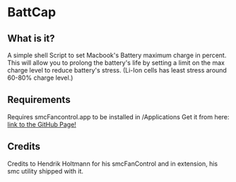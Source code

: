 # BattCap

## What is it?
A simple shell Script to set Macbook's Battery maximum charge in percent.
This will allow you to prolong the battery's life by setting a limit on the max charge level to reduce battery's stress. 
(Li-Ion cells has least stress around 60-80% charge level.)

## Requirements
Requires smcFancontrol.app to be installed in /Applications
Get it from here:
[link to the GitHub Page!](https://github.com/hholtmann/smcFanControl)

## Credits
Credits to Hendrik Holtmann for his smcFanControl and in extension, his smc utility shipped with it.